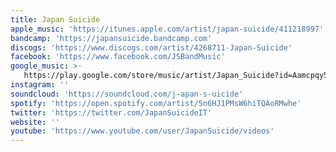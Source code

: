 ```yaml
---
title: Japan Suicide
apple_music: 'https://itunes.apple.com/artist/japan-suicide/411218997'
bandcamp: 'https://japansuicide.bandcamp.com'
discogs: 'https://www.discogs.com/artist/4268711-Japan-Suicide'
facebook: 'https://www.facebook.com/JSBandMusic'
google_music: >-
   https://play.google.com/store/music/artist/Japan_Suicide?id=Aamcpqy5itptpmnagxegiciux54
instagram: ''
soundcloud: 'https://soundcloud.com/j-apan-s-uicide'
spotify: 'https://open.spotify.com/artist/5n6HJ1PMsW6hiTQAoRMwhe'
twitter: 'https://twitter.com/JapanSuicideIT'
website: ''
youtube: 'https://www.youtube.com/user/JapanSuicide/videos'
---
```


